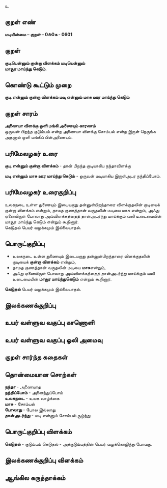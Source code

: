 உ

## குறள் எண் 

**மடியின்மை – குறள் – 0௬0க - 0601**  

## குறள் 

**குடியென்னும் குன்றா விளக்கம் மடியென்னும்  
மாசூர மாய்ந்து கெடும்.**  

## கொண்டு கூட்டும் முறை

**குடி என்னும் குன்றா விளக்கம் மடி என்னும் மாசு ஊர மாய்ந்து கெடும்**

## குறள் சாரம் 

**அணையா விளக்கு ஒளி மங்கி அணையும் காரணம்**  
ஒருவன் பிறந்த குடும்பம் என்ற அணையா விளக்கு சோம்பல் என்ற இருள் நெருங்க அதனால் ஒளி மங்கிப் பின்அணையும்.  

## பரிமேலழகர் உரை

**குடி என்னும் குன்றா விளக்கம்** - தான் பிறந்த குடியாகிய நந்தாவிளக்கு  

**மடி என்னும் மாசு ஊர மாய்ந்து கெடும்** - ஒருவன் மடியாகிய இருள்அடர நந்திப்போம். 

## பரிமேலழகர் உரைகுறிப்பு   

உலகநடை உள்ள துணையும் இடையறாது தன்னுள்பிறந்தாரை விளக்குதலின் குடியைக் குன்றா விளக்கம் என்றும், தாமத குணத்தான் வருதலின் மடியை மாசு என்றும், அஃது ஏனையிருள் போலாது அவ்விளக்கத்தைத் தான்அடர்ந்து மாய்க்கும் வலி உடைமையின் மாசூர மாய்ந்து கெடும் என்றும் கூறினார்.  
கெடுதல் பெயர் வழக்கமும் இல்லையாதல்.    

## பொருட்குறிப்பு 

* உலகநடை உள்ள துணையும் இடையறாது தன்னுள்பிறந்தாரை விளக்குதலின் குடியைக் **குன்றா விளக்கம்** என்றும்,   
* தாமத குணத்தான் வருதலின் மடியை **மாசு**என்றும்,  
* அஃது ஏனையிருள் போலாது அவ்விளக்கத்தைத் தான்அடர்ந்து மாய்க்கும் வலி உடைமையின் **மாசூர மாய்ந்துகெடும்** என்றும் கூறினார்.    

**கெடுதல்** பெயர் வழக்கமும் இல்லையாதல்.    

## இலக்கணக்குறிப்பு  


## உயர் வள்ளுவ வகுப்பு காணொளி


## உயர் வள்ளுவ வகுப்பு ஒலி அமைவு 

 
## குறள் சார்ந்த கதைகள் 


## தொன்மையான சொற்கள்

**நந்தா** - அணையாத     
**நந்திப்போம்** - அனைந்துப்போம்  
**உலகநடை** - உலக வாழ்க்கை   
**மாசு** - சோம்பல்       
**போலாது** - போல இல்லாது   
**தான்அடர்ந்து** - மடி என்னும் சோம்பல் சூழ்ந்து 

## பொருட்குறிப்பு விளக்கம்

**கெடுதல்** - குடும்பம் கெடுதல் - அக்குடும்பத்தின் பெயர் வழக்கொழிந்து போவது.  

## இலக்கணக்குறிப்பு விளக்கம்


## ஆங்கில கருத்தாக்கம் 


